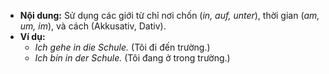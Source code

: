 - **Nội dung:** Sử dụng các giới từ chỉ nơi chốn (_in, auf, unter_), thời gian (_am, um, im_), và cách (Akkusativ, Dativ).
- **Ví dụ:**
    - _Ich gehe in die Schule._ (Tôi đi đến trường.)
    - _Ich bin in der Schule._ (Tôi đang ở trong trường.)